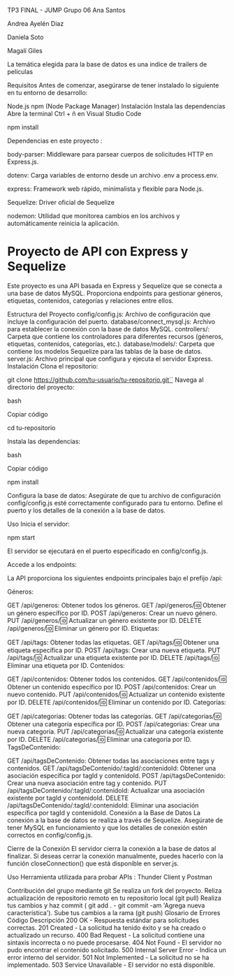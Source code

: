 TP3 FINAL - JUMP
Grupo 06
Ana Santos

Andrea Ayelén Diaz

Daniela Soto

Magalí Giles

La temática elegida para la base de datos es una indice de trailers de peliculas

Requisitos
Antes de comenzar, asegúrarse de tener instalado lo siguiente en tu entorno de desarrollo:

Node.js
npm (Node Package Manager)
Instalación
Instala las dependencias Abre la terminal  Ctrl + ñ en Visual Studio Code

npm install

Dependencias en este proyecto :

body-parser: Middleware para parsear cuerpos de solicitudes HTTP en Express.js.

dotenv: Carga variables de entorno desde un archivo .env a process.env.

express: Framework web rápido, minimalista y flexible para Node.js.

Sequelize: Driver oficial de Sequelize

nodemon: Utilidad que monitorea cambios en los archivos y automáticamente reinicia la aplicación.

# Proyecto de API con Express y Sequelize 

Este proyecto es una API basada en Express y Sequelize que se conecta a una base de datos MySQL. Proporciona endpoints para gestionar géneros, etiquetas, contenidos, categorías y relaciones entre ellos.

Estructura del Proyecto
config/config.js: Archivo de configuración que incluye la configuración del puerto.
database/connect_mysql.js: Archivo para establecer la conexión con la base de datos MySQL.
controllers/: Carpeta que contiene los controladores para diferentes recursos (géneros, etiquetas, contenidos, categorías, etc.).
database/models/: Carpeta que contiene los modelos Sequelize para las tablas de la base de datos.
server.js: Archivo principal que configura y ejecuta el servidor Express.
Instalación
Clona el repositorio:

git clone https://github.com/tu-usuario/tu-repositorio.git`` 
Navega al directorio del proyecto:

bash

Copiar código

cd tu-repositorio

Instala las dependencias:

bash

Copiar código

npm install

Configura la base de datos: Asegúrate de que tu archivo de configuración config/config.js esté correctamente configurado para tu entorno. Define el puerto y los detalles de la conexión a la base de datos.

Uso
Inicia el servidor:

npm start

El servidor se ejecutará en el puerto especificado en config/config.js.

Accede a los endpoints:

La API proporciona los siguientes endpoints principales bajo el prefijo /api:

Géneros:

GET /api/generos: Obtener todos los géneros.
GET /api/generos/:id: Obtener un género específico por ID.
POST /api/generos: Crear un nuevo género.
PUT /api/generos/:id: Actualizar un género existente por ID.
DELETE /api/generos/:id: Eliminar un género por ID.
Etiquetas:

GET /api/tags: Obtener todas las etiquetas.
GET /api/tags/:id: Obtener una etiqueta específica por ID.
POST /api/tags: Crear una nueva etiqueta.
PUT /api/tags/:id: Actualizar una etiqueta existente por ID.
DELETE /api/tags/:id: Eliminar una etiqueta por ID.
Contenidos:

GET /api/contenidos: Obtener todos los contenidos.
GET /api/contenidos/:id: Obtener un contenido específico por ID.
POST /api/contenidos: Crear un nuevo contenido.
PUT /api/contenidos/:id: Actualizar un contenido existente por ID.
DELETE /api/contenidos/:id: Eliminar un contenido por ID.
Categorías:

GET /api/categorias: Obtener todas las categorías.
GET /api/categorias/:id: Obtener una categoría específica por ID.
POST /api/categorias: Crear una nueva categoría.
PUT /api/categorias/:id: Actualizar una categoría existente por ID.
DELETE /api/categorias/:id: Eliminar una categoría por ID.
TagsDeContenido:

GET /api/tagsDeContenido: Obtener todas las asociaciones entre tags y contenidos.
GET /api/tagsDeContenido/:tagId/:contenidoId: Obtener una asociación específica por tagId y contenidoId.
POST /api/tagsDeContenido: Crear una nueva asociación entre tag y contenido.
PUT /api/tagsDeContenido/:tagId/:contenidoId: Actualizar una asociación existente por tagId y contenidoId.
DELETE /api/tagsDeContenido/:tagId/:contenidoId: Eliminar una asociación específica por tagId y contenidoId.
Conexión a la Base de Datos
La conexión a la base de datos se realiza a través de Sequelize. Asegúrate de tener MySQL en funcionamiento y que los detalles de conexión estén correctos en config/config.js.

Cierre de la Conexión
El servidor cierra la conexión a la base de datos al finalizar. Si deseas cerrar la conexión manualmente, puedes hacerlo con la función closeConnection() que está disponible en server.js.

Uso
Herramienta utilizada para probar APIs :  Thunder Client y  Postman

Contribución del grupo mediante git
Se realiza un fork del proyecto.
Reliza actualización de repositorio remoto en tu repositorio local (git pull)
Realiza tus cambios y haz commit ( git add . - git commit -am 'Agrega nueva característica').
Sube tus cambios a la rama (git push)
Glosario de Errores
Código	Descripción
200	OK - Respuesta estándar para solicitudes correctas.
201	Created - La solicitud ha tenido éxito y se ha creado o actualizado un recurso.
400	Bad Request - La solicitud contiene una sintaxis incorrecta o no puede procesarse.
404	Not Found - El servidor no pudo encontrar el contenido solicitado.
500	Internal Server Error - Indica un error interno del servidor.
501	Not Implemented - La solicitud no se ha implementado.
503	Service Unavailable - El servidor no está disponible.
